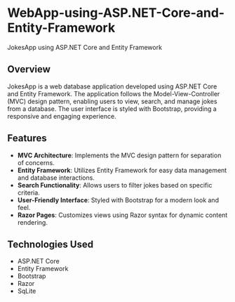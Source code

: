 # WebApp-using-ASP.NET-Core-and-Entity-Framework
JokesApp using ASP.NET Core and Entity Framework

## Overview
JokesApp is a web database application developed using ASP.NET Core and Entity Framework. The application follows the Model-View-Controller (MVC) design pattern, enabling users to view, search, and manage jokes from a database. The user interface is styled with Bootstrap, providing a responsive and engaging experience.

## Features
- **MVC Architecture**: Implements the MVC design pattern for separation of concerns.
- **Entity Framework**: Utilizes Entity Framework for easy data management and database interactions.
- **Search Functionality**: Allows users to filter jokes based on specific criteria.
- **User-Friendly Interface**: Styled with Bootstrap for a modern look and feel.
- **Razor Pages**: Customizes views using Razor syntax for dynamic content rendering.

## Technologies Used
- ASP.NET Core
- Entity Framework
- Bootstrap
- Razor
- SqLite
